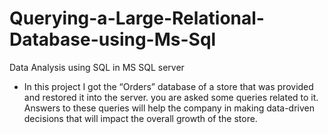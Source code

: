 # Querying-a-Large-Relational-Database-using-Ms-Sql
Data Analysis using SQL in MS SQL server
- In this project I got the “Orders” database of a store that was provided and restored it into the server. you are asked some queries related to it. Answers to these queries will help the company in making data-driven decisions that will impact the overall growth of the store. 

